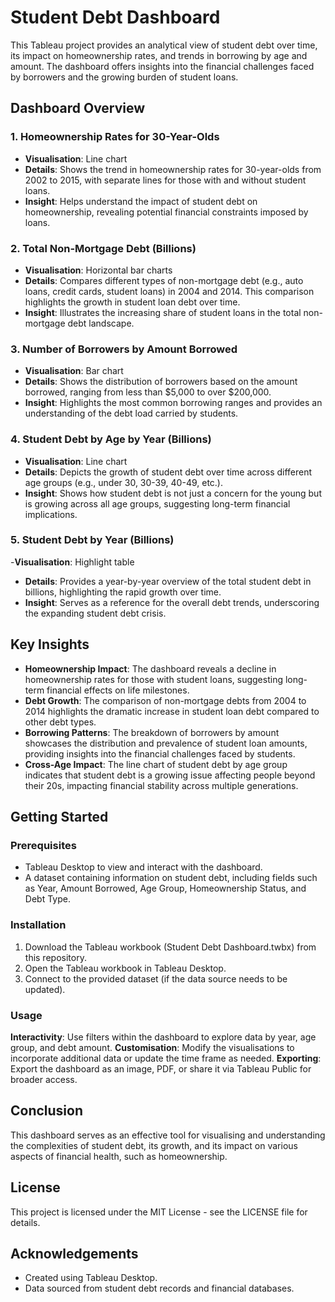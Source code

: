 # Student Debt Dashboard
This Tableau project provides an analytical view of student debt over time, its impact on homeownership rates, and trends in borrowing by age and amount. The dashboard offers insights into the financial challenges faced by borrowers and the growing burden of student loans.

## Dashboard Overview
### 1. **Homeownership Rates for 30-Year-Olds**
- **Visualisation**: Line chart
- **Details**: Shows the trend in homeownership rates for 30-year-olds from 2002 to 2015, with separate lines for those with and without student loans.
- **Insight**: Helps understand the impact of student debt on homeownership, revealing potential financial constraints imposed by loans.
### 2. **Total Non-Mortgage Debt (Billions)**
- **Visualisation**: Horizontal bar charts
- **Details**: Compares different types of non-mortgage debt (e.g., auto loans, credit cards, student loans) in 2004 and 2014. This comparison highlights the growth in student loan debt over time.
- **Insight**: Illustrates the increasing share of student loans in the total non-mortgage debt landscape.
### 3. **Number of Borrowers by Amount Borrowed**
- **Visualisation**: Bar chart
- **Details**: Shows the distribution of borrowers based on the amount borrowed, ranging from less than $5,000 to over $200,000.
- **Insight**: Highlights the most common borrowing ranges and provides an understanding of the debt load carried by students.
### 4. **Student Debt by Age by Year (Billions)**
- **Visualisation**: Line chart
- **Details**: Depicts the growth of student debt over time across different age groups (e.g., under 30, 30-39, 40-49, etc.).
- **Insight**: Shows how student debt is not just a concern for the young but is growing across all age groups, suggesting long-term financial implications.
### 5. **Student Debt by Year (Billions)**
 -**Visualisation**: Highlight table
- **Details**: Provides a year-by-year overview of the total student debt in billions, highlighting the rapid growth over time.
- **Insight**: Serves as a reference for the overall debt trends, underscoring the expanding student debt crisis.
## Key Insights
- **Homeownership Impact**: The dashboard reveals a decline in homeownership rates for those with student loans, suggesting long-term financial effects on life milestones.
- **Debt Growth**: The comparison of non-mortgage debts from 2004 to 2014 highlights the dramatic increase in student loan debt compared to other debt types.
- **Borrowing Patterns**: The breakdown of borrowers by amount showcases the distribution and prevalence of student loan amounts, providing insights into the financial challenges faced by students.
- **Cross-Age Impact**: The line chart of student debt by age group indicates that student debt is a growing issue affecting people beyond their 20s, impacting financial stability across multiple generations.
## Getting Started
### Prerequisites
- Tableau Desktop to view and interact with the dashboard.
- A dataset containing information on student debt, including fields such as Year, Amount Borrowed, Age Group, Homeownership Status, and Debt Type.
### Installation
1. Download the Tableau workbook (Student Debt Dashboard.twbx) from this repository.
2. Open the Tableau workbook in Tableau Desktop.
3. Connect to the provided dataset (if the data source needs to be updated).

### Usage
**Interactivity**: Use filters within the dashboard to explore data by year, age group, and debt amount.
**Customisation**: Modify the visualisations to incorporate additional data or update the time frame as needed.
**Exporting**: Export the dashboard as an image, PDF, or share it via Tableau Public for broader access.

## Conclusion
This dashboard serves as an effective tool for visualising and understanding the complexities of student debt, its growth, and its impact on various aspects of financial health, such as homeownership.

## License
This project is licensed under the MIT License - see the LICENSE file for details.

## Acknowledgements
- Created using Tableau Desktop.
- Data sourced from student debt records and financial databases.
